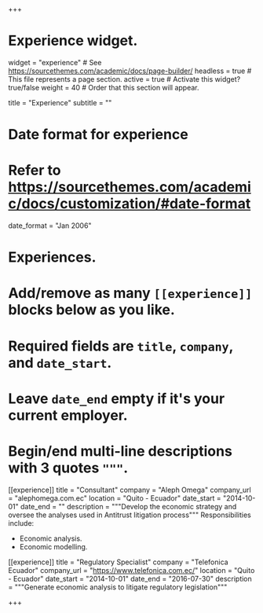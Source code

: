 +++
# Experience widget.
widget = "experience"  # See https://sourcethemes.com/academic/docs/page-builder/
headless = true  # This file represents a page section.
active = true  # Activate this widget? true/false
weight = 40  # Order that this section will appear.

title = "Experience"
subtitle = ""

# Date format for experience
#   Refer to https://sourcethemes.com/academic/docs/customization/#date-format
date_format = "Jan 2006"

# Experiences.
#   Add/remove as many `[[experience]]` blocks below as you like.
#   Required fields are `title`, `company`, and `date_start`.
#   Leave `date_end` empty if it's your current employer.
#   Begin/end multi-line descriptions with 3 quotes `"""`.
[[experience]]
  title = "Consultant"
  company = "Aleph Omega"
  company_url = "alephomega.com.ec"
  location = "Quito - Ecuador"
  date_start = "2014-10-01"
  date_end = ""
  description = """Develop the economic strategy and oversee the analyses used in Antitrust litigation process"""
  Responsibilities include:
 
  * Economic analysis.
  * Economic modelling.
  

[[experience]]
  title = "Regulatory Specialist"
  company = "Telefonica Ecuador"
  company_url = "https://www.telefonica.com.ec/"
  location = "Quito - Ecuador"
  date_start = "2014-10-01"
  date_end = "2016-07-30"
  description = """Generate economic analysis to litigate regulatory legislation"""

+++
